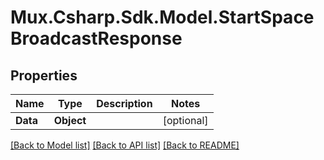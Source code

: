 # Mux.Csharp.Sdk.Model.StartSpaceBroadcastResponse

## Properties

Name | Type | Description | Notes
------------ | ------------- | ------------- | -------------
**Data** | **Object** |  | [optional] 

[[Back to Model list]](../README.md#documentation-for-models) [[Back to API list]](../README.md#documentation-for-api-endpoints) [[Back to README]](../README.md)

